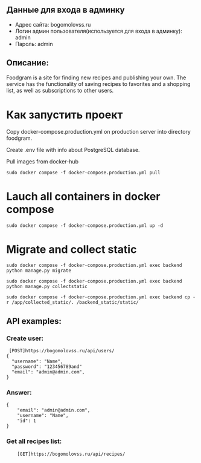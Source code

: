 ## Данные для входа в админку
- Адрес сайта: bogomolovss.ru
- Логин админ пользователя(используется для входа в админку): admin
- Пароль: admin

## Описание:
Foodgram is a site for finding new recipes and publishing your own. The service has the functionality of saving recipes to favorites and a shopping list, as well as subscriptions to other users.

# Как запустить проект
Copy docker-compose.production.yml on production server into directory foodgram.

Create .env file with info about PostgreSQL database.

Pull images from docker-hub
```
sudo docker compose -f docker-compose.production.yml pull
```

# Lauch all containers in docker compose
```
sudo docker compose -f docker-compose.production.yml up -d
```
# Migrate and collect static
```
sudo docker compose -f docker-compose.production.yml exec backend python manage.py migrate
```
```
sudo docker compose -f docker-compose.production.yml exec backend python manage.py collectstatic
```
```
sudo docker compose -f docker-compose.production.yml exec backend cp -r /app/collected_static/. /backend_static/static/
```
## API examples:
### Create user:
```
 [POST]https://bogomolovss.ru/api/users/
{
  "username": "Name",
  "password": "123456789and"
  "email": "admin@admin.com",
}
```
### Answer:
```
{
    "email": "admin@admin.com",
    "username": "Name",
    "id": 1
}
```

### Get all recipes list:
```
    [GET]https://bogomolovss.ru/api/recipes/
```

